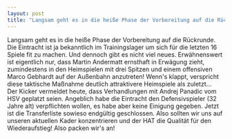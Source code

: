 ```yaml
---
layout: post
title: "Langsam geht es in die heiße Phase der Vorbereitung auf die Rückrunde."
---
```


Langsam geht es in die heiße Phase der Vorbereitung auf die Rückrunde. Die Eintracht ist ja bekanntlich im Trainingslager um sich für die letzten 16 Spiele fit zu machen. Und dennoch gibt es nicht viel neues. Erwähnenswert ist eigentlich nur, dass Martin Andermatt ernsthaft in Erwägung zieht, zumindestens in den Heimspielen mit drei Spitzen und einem offensiven Marco Gebhardt auf der Außenbahn anzutreten! Wenn's klappt, verspricht diese taktische Maßnahme deutlich attraktivere Heimspiele als zuletzt...  
Der Kicker vermeldet heute, dass Verhandlungen mit Andrej Panadic vom HSV geplatzt seien. Angeblich habe die Eintracht den Defensivspieler (32 Jahre alt) verpflichten wollen, es habe aber keine Einigung gegeben. Jetzt ist die Transferliste sowieso endgültig geschlossen. Also sollten wir uns auf unseren aktuellen Kader konzentrieren und der HAT die Qualität für den Wiederaufstieg! Also packen wir's an!
